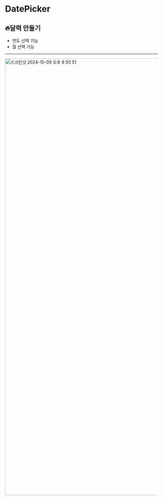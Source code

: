 # DatePicker
## 🔥달력 만들기
- 연도 선택 기능
- 월 선택 기능
 
-------------------------------------------------
<img width="1440" alt="스크린샷 2024-10-09 오후 8 50 51" src="https://github.com/user-attachments/assets/79d02d61-580a-4678-a6d8-29b72fa18c78">
